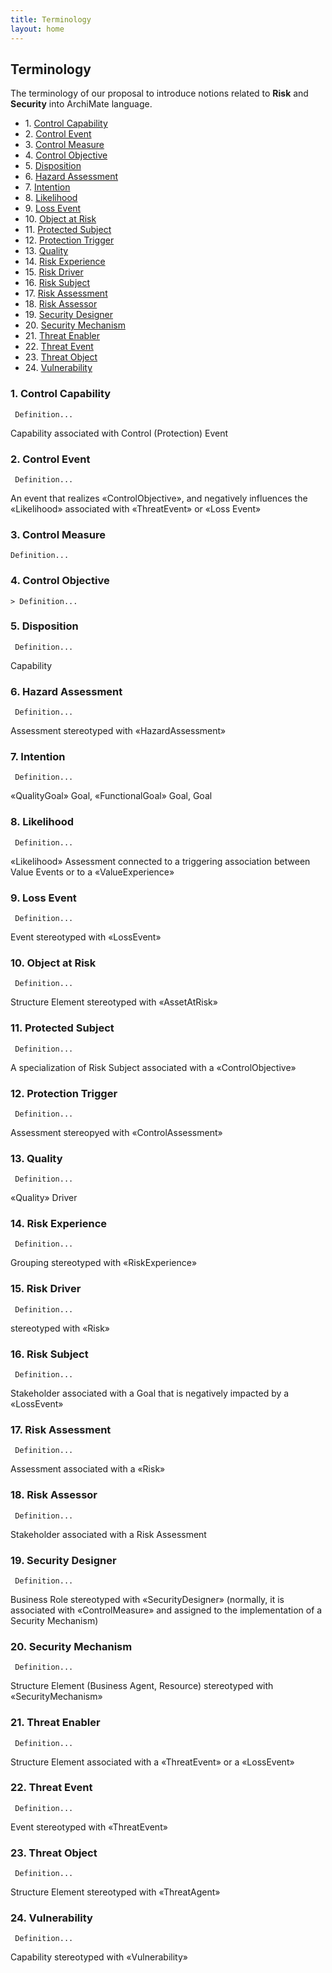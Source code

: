 ```yaml
---
title: Terminology
layout: home
---
```


## Terminology

The terminology of our proposal to introduce notions related to **Risk** and **Security** into ArchiMate language.

<!-- TOC start (generated with https://github.com/derlin/bitdowntoc) -->

- 1\. [Control Capability](#control-capability)
- 2\. [Control Event](#control-event)
- 3\. [Control Measure](#control-measure)
- 4\. [Control Objective](#control-objetive)
- 5\. [Disposition](#disposition)
- 6\. [Hazard Assessment](#hazard-assessment)
- 7\. [Intention](#intention)
- 8\. [Likelihood](#likelihood)
- 9\. [Loss Event](#loss-event)
- 10\. [Object at Risk](#object-at-risk)
- 11\. [Protected Subject](#protected-subject)
- 12\. [Protection Trigger](#protection-trigger)
- 13\. [Quality](#quality)
- 14\. [Risk Experience](#risk-experience)
- 15\. [Risk Driver](#risk-driver)
- 16\. [Risk Subject](#risk-subject)
- 17\. [Risk Assessment](#risk-assessment)
- 18\. [Risk Assessor](#risk-assessor)
- 19\. [Security Designer](#security-designer)
- 20\. [Security Mechanism](#security-mechanism)
- 21\. [Threat Enabler](#threat-enabler)
- 22\. [Threat Event](#threat-event)
- 23\. [Threat Object](#threat-object)
- 24\. [Vulnerability](#vulnerability)

<!-- TOC end -->

<!-- TOC --><a name="control-capability"></a>
### 1. Control Capability

     Definition...

Capability associated with Control (Protection) Event


<!-- TOC --><a name="control-event"></a>
### 2. Control Event

     Definition...

An event that realizes «ControlObjective», and negatively influences the «Likelihood» associated with «ThreatEvent» or «Loss Event»

<!-- TOC --><a name="control-measure"></a>
### 3. Control Measure

    Definition...

<!-- TOC --><a name="control-objective"></a>
### 4. Control Objective

    > Definition...

<!-- TOC --><a name="disposition"></a>
### 5. Disposition

     Definition...

Capability

<!-- TOC --><a name="hazard-assessment"></a>
### 6. Hazard Assessment

     Definition...

Assessment stereotyped with «HazardAssessment»


<!-- TOC --><a name="intention"></a>
### 7. Intention

     Definition...

«QualityGoal» Goal, «FunctionalGoal» Goal, Goal

<!-- TOC --><a name="likelihood"></a>
### 8. Likelihood

     Definition...

«Likelihood» Assessment connected to a triggering association between Value Events or to a «ValueExperience»


<!-- TOC --><a name="loss-event"></a>
### 9. Loss Event

     Definition...

Event stereotyped with «LossEvent»



<!-- TOC --><a name="object-at-risk"></a>
### 10. Object at Risk

     Definition...

Structure Element stereotyped with «AssetAtRisk»

<!-- TOC --><a name="protected-subject"></a>
### 11. Protected Subject

     Definition...

A specialization of Risk Subject associated with a «ControlObjective»


<!-- TOC --><a name="protection-trigger"></a>
### 12. Protection Trigger

     Definition...

Assessment stereopyed with «ControlAssessment»



<!-- TOC --><a name="quality"></a>
### 13. Quality

     Definition...

«Quality» Driver

<!-- TOC --><a name="risk-experience"></a>
### 14. Risk Experience

     Definition...

Grouping stereotyped with «RiskExperience»

<!-- TOC --><a name="risk-driver"></a>
### 15. Risk Driver

     Definition...

stereotyped with «Risk»


<!-- TOC --><a name="risk-subject"></a>
### 16. Risk Subject

     Definition...

Stakeholder associated with a Goal that is negatively impacted by a «LossEvent»


<!-- TOC --><a name="risk-assessment"></a>
### 17. Risk Assessment

     Definition...

Assessment associated with a «Risk»


<!-- TOC --><a name="risk-assessor"></a>
### 18. Risk Assessor

     Definition...

Stakeholder associated with a Risk Assessment


<!-- TOC --><a name="security-designer"></a>
### 19. Security Designer

     Definition...

Business Role stereotyped with «SecurityDesigner» (normally, it is associated with «ControlMeasure» and assigned to the implementation of a Security Mechanism)


<!-- TOC --><a name="security-mechanism"></a>
### 20. Security Mechanism

     Definition...

Structure Element (Business Agent, Resource) stereotyped with «SecurityMechanism»


<!-- TOC --><a name="threat-enabler"></a>
### 21. Threat Enabler

     Definition...

Structure Element associated with a «ThreatEvent» or a «LossEvent»



<!-- TOC --><a name="threat-event"></a>
### 22. Threat Event

     Definition...

Event stereotyped with «ThreatEvent»


<!-- TOC --><a name="threat-object"></a>
### 23. Threat Object

     Definition...

 Structure Element stereotyped with «ThreatAgent»

<!-- TOC --><a name="vulnerability"></a>
### 24. Vulnerability

     Definition...

Capability stereotyped with «Vulnerability»

        
